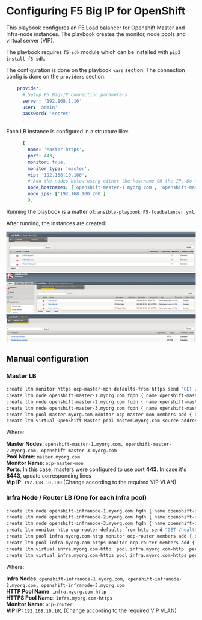 # Configuring F5 Big IP for OpenShift

This playbook configures an F5 Load balancer for Openshift Master and Infra-node instances. The playbook creates the monitor, node pools and virtual server (VIP).

The playbook requires `f5-sdk` module which can be installed with `pip3 install f5-sdk`.

The configuration is done on the playbook `vars` section. The connection config is done on the `providers` section:

```yaml
    provider:
      # Setup F5 Big-IP connection parameters
      server: '192.168.1.10'
      user: 'admin'
      password: 'secret'
      ...
```

Each LB instance is configured in a structure like:

```yaml
      {
        name: 'Master-https',
        port: 443,
        monitor: true,
        monitor_type: 'master',
        vip: '192.168.10.100',
        # Add the nodes below using either the hostname OR the IP. Do not add to both.
        node_hostnames: ['openshift-master-1.myorg.com', 'openshift-master-2.myorg.com', 'openshift-master-3.myorg.com'],
        node_ips: ['192.168.100.200']
        },
```

Running the playbook is a matter of: `ansible-playbook F5-loadbalancer.yml`.

After running, the instances are created:

![pools](/F5-load-balancer/img/img1.jpeg)
![vip](/F5-load-balancer/img/img2.jpeg)
![monitor](/F5-load-balancer/img/img3.jpeg)

## Manual configuration

### Master LB

```bash
create ltm monitor https ocp-master-mon defaults-from https send "GET /healthz"
create ltm node openshift-master-1.myorg.com fqdn { name openshift-master-1.myorg.com }
create ltm node openshift-master-2.myorg.com fqdn { name openshift-master-2.myorg.com }
create ltm node openshift-master-3.myorg.com fqdn { name openshift-master-3.myorg.com }
create ltm pool master.myorg.com monitor ocp-master-mon members add { openshift-master-1.myorg.com:443 openshift-master-2.myorg.com:443 openshift-master-3.myorg.com.com:443 }
create ltm virtual OpenShift-Master pool master.myorg.com source-address-translation { type automap } destination 192.168.10.100:443 profiles add { fastL4 }
```

Where:

**Master Nodes**: `openshift-master-1.myorg.com, openshift-master-2.myorg.com, openshift-master-3.myorg.com`  
**Pool Name**: `master.myorg.com`  
**Monitor Name**: `ocp-master-mon`  
**Ports**: In this case, masters were configured to use port **443**. In case it's **8443**, update corresponding lines  
**Vip IP**: `192.168.10.100` (Change according to the required VIP VLAN)  

### Infra Node / Router LB (One for each Infra pool)

```bash
create ltm node openshift-infranode-1.myorg.com fqdn { name openshift-infranode-1.myorg.com }
create ltm node openshift-infranode-2.myorg.com fqdn { name openshift-infranode-2.myorg.com }
create ltm node openshift-infranode-3.myorg.com fqdn { name openshift-infranode-3.myorg.com }
create ltm monitor http ocp-router defaults-from http send "GET /healthz" destination "*.1936"
create ltm pool infra.myorg.com-http monitor ocp-router members add { openshift-infranode-1.myorg.com:80 openshift-infranode-2.myorg.com:80 openshift-infranode-3.myorg.com:80 }
create ltm pool infra.myorg.com-https monitor ocp-router members add { openshift-infranode-1.myorg.com:443 openshift-infranode-2.myorg.com:443 openshift-infranode-3.myorg.com:443 }
create ltm virtual infra.myorg.com-http  pool infra.myorg.com-http  persist replace-all-with { source_addr } source-address-translation { type automap } destination 192.168.10.101:80 profiles add { fastL4 }
create ltm virtual infra.myorg.com-https pool infra.myorg.com-https persist replace-all-with { source_addr } source-address-translation { type automap } destination 192.168.10.101:443 profiles add { fastL4 }
```

Where:

**Infra Nodes**: `openshift-infranode-1.myorg.com, openshift-infranode-2.myorg.com, openshift-infranode-3.myorg.com`  
**HTTP Pool Name**: `infra.myorg.com-http`  
**HTTPS Pool Name**: `infra.myorg.com-https`  
**Monitor Name**: `ocp-router`  
**VIP IP:** `192.168.10.101` (Change according to the required VIP VLAN)  